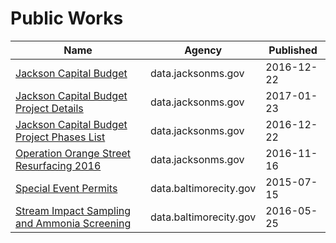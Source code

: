 # Public Works

Name | Agency | Published
---- | ---- | ---------
[Jackson Capital Budget](../datasets/gm3p-a6ku.md) | data.jacksonms.gov | 2016-12-22
[Jackson Capital Budget Project Details](../datasets/hnq8-wv4i.md) | data.jacksonms.gov | 2017-01-23
[Jackson Capital Budget Project Phases List](../datasets/7f3h-pm6e.md) | data.jacksonms.gov | 2016-12-22
[Operation Orange Street Resurfacing 2016](../datasets/cmts-m2hf.md) | data.jacksonms.gov | 2016-11-16
[Special Event Permits](../datasets/cdz5-3y2u.md) | data.baltimorecity.gov | 2015-07-15
[Stream Impact Sampling and Ammonia Screening](../datasets/39h2-7kjs.md) | data.baltimorecity.gov | 2016-05-25

